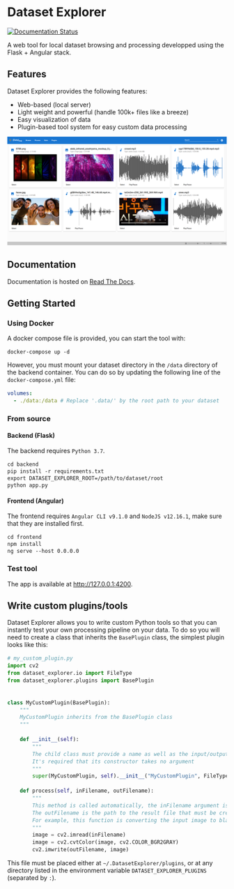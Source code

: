 # Dataset Explorer

[![Documentation Status](https://readthedocs.org/projects/dataset-explorer/badge/?version=latest)](https://dataset-explorer.readthedocs.io/en/latest/?badge=latest)

A web tool for local dataset browsing and processing developped using the Flask + Angular stack.


## Features

Dataset Explorer provides the following features:
   - Web-based (local server)
   - Light weight and powerful (handle 100k+ files like a breeze)
   - Easy visualization of data
   - Plugin-based tool system for easy custom data processing

![Browser](docs/assets/screenshots/Brower.png)

## Documentation

Documentation is hosted on [Read The Docs](https://dataset-explorer.readthedocs.io/en/latest).


## Getting Started

### Using Docker

A docker compose file is provided, you can start the tool with:
```shell script
docker-compose up -d
```

However, you must mount your dataset directory in the `/data` directory of the backend container. You can do so by updating the following line of the `docker-compose.yml` file:
```yaml
volumes:
  - ./data:/data # Replace '.data/' by the root path to your dataset
```
 

### From source

#### Backend (Flask)

The backend requires `Python 3.7`.
```shell script
cd backend
pip install -r requirements.txt
export DATASET_EXPLORER_ROOT=/path/to/dataset/root
python app.py
```

#### Frontend (Angular)

The frontend requires `Angular CLI v9.1.0` and `NodeJS v12.16.1`, make sure that they are installed first.
```shell script
cd frontend
npm install
ng serve --host 0.0.0.0
```

### Test tool

The app is available at http://127.0.0.1:4200.


## Write custom plugins/tools

Dataset Explorer allows you to write custom Python tools so that you can instantly test your own processing pipeline on your data. To do so you will need to create a class that inherits the `BasePlugin` class, the simplest plugin looks like this:
```python
# my_custom_plugin.py
import cv2
from dataset_explorer.io import FileType
from dataset_explorer.plugins import BasePlugin


class MyCustomPlugin(BasePlugin):
    """
    MyCustomPlugin inherits from the BasePlugin class
    """

    def __init__(self):
        """
        The child class must provide a name as well as the input/output types of the plugin
        It's required that its constructor takes no argument
        """
        super(MyCustomPlugin, self).__init__("MyCustomPlugin", FileType.IMAGE, FileType.IMAGE)

    def process(self, inFilename, outFilename):
        """
        This method is called automatically, the inFilename argument is the path to the file to process
        The outFilename is the path to the result file that must be created
        For example, this function is converting the input image to black and white
        """
        image = cv2.imread(inFilename)
        image = cv2.cvtColor(image, cv2.COLOR_BGR2GRAY)
        cv2.imwrite(outFilename, image)
```

This file must be placed either at `~/.DatasetExplorer/plugins`, or at any directory listed in the environment variable `DATASET_EXPLORER_PLUGINS` (separated by `:`).

